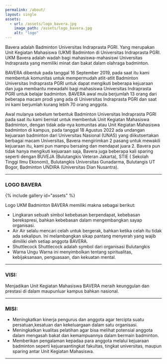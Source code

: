 ```yaml
---
permalink: /about/
layout: single
assets:
  - url: /assets/logo_bavera.jpg
    image_path: /assets/logo_bavera.jpg
    alt: "logo"
---
```


Bavera adalah Badminton Universitas Indraprasta PGRI. Yang merupakan Unit Kegiatan Mahasiswa (UKM) Badminton di Universitas Indraprasta PGRI.
UKM Bavera adalah wadah bagi mahasiswa-mahasiswi Universitas Indraprasta yang memiliki minat dan bakat dalam olahraga badminton.

BAVERA dibentuk pada tanggal 16 September 2019, pada saat itu kami membentuk komunitas untuk
mempermudah atlit-atlit Badminton Universitas Indraprasta PGRI untuk dapat mengikuti beberapa
kejuaraan dan juga membantu mewadahi bagi mahasiswa Universitas Indraprasta PGRI untuk belajar
badminton. BAVERA awal mula berjumlah 13 orang dari beberapa macam prodi yang ada di Universitas
Indraprasta PGRI dan saat ini kami berjumlah kurang lebih 70 orang anggota.

Awal mulanya sebelum terbentuk Badminton Universitas Indraprasta PGRI pada saat itu kami
berniat untuk membentuk Unit Kegiatan Mahasiswa Badminton, dengan tidak ada-nya komunitas atau
Unit Kegiatan Mahasiswa badminton di kampus, pada tanggal 18 Agustus 2022 ada undangan kejuaraan
badminton dari Universitas Nasional (UNAS) yang diikutsertakan berbagai macam Universitas, Bavera
mengirimkan 2 pasang untuk mewakili kejuaraan itu, kami pun mampu bersaing dan mendapat juara 2.
Bavera pun tidak hanya mengikuti kejuaraan saja, Bavera juga beberapa kali sparing seperti
dengan BUVEJA (Bulutangkis Veteran Jakarta), STIE ( Sekolah Tinggi Ilmu Ekonomi), Bulutangkis Universitas Gunadarma, Bulutangis UT Bogor, Badminton UNDIRA (Universitas Dian Nusantra).

---

### LOGO BAVERA

{% include gallery id="assets" %}

Logo UKM Badminton BAVERA memiliki makna sebagai berikut:
- Lingkaran
sebuah simbol kebebasan berpendapat, kebebasan berekspresi, bahkan kebebasan dalam mengembangkan sayap organisasi.
- Air
Air selalu mencari celah untuk bergerak, bahkan ketika celah itu tidak ada sekalipun. Ini melambangkan sikap pantang menyerah yang wajib dimiliki oleh setiap anggota BAVERA.
- Shuttlecock
Shuttlecock adalah symbol dari organisasi Bulutangkis
- Warna Ungu
Warna ini menyimbolkan tentang spiritualitas, kebijaksanaan, penguasaan, dan kekuatan mental.

---

### VISI:

Menjadikan Unit Kegiatan Mahasiswa BAVERA meraih keunggulan dan prestasi di dalam
maupunluar kampus bahkan nasional.

---

### MISI:
- Meningkatkan kinerja pengurus dan anggota agar tercipta suatu persatuan,kesatuan dan kekeluargaan dalam satu organisasi.
- Meningkatkan kualitas pelatihan agar bisa melihat potensial anggota dalam mengasah bakat dan kemampuannya dalam bermain badminton.
- Memberikan pengalaman kepadaa para anggota melalui kejuaraan badminton seperti kejuaraantingkat fakultas, tingkat universitas, maupun sparing antar Unit Kegiatan Mahasiswa.

---
